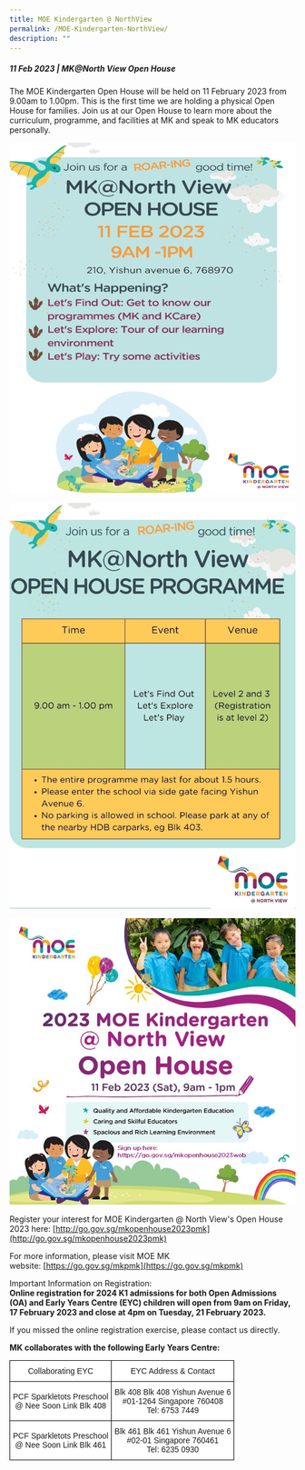 ```yaml
---
title: MOE Kindergarten @ NorthView
permalink: /MOE-Kindergarten-NorthView/
description: ""
---
```

##### **11 Feb 2023 | MK@North View Open House**


The MOE Kindergarten Open House will be held on 11 February 2023 from 9.00am to 1.00pm. This is the first time we are holding a physical Open House for families. Join us at our Open House to learn more about the curriculum, programme, and facilities at MK and speak to MK educators personally.  
  
![](/images/MOE%20Kindergarten/O1.png)
  
![](/images/MOE%20Kindergarten/O2.jpg)

![](/images/MOE%20Kindergarten/O3.jpg)

  
  
  
Register your interest for MOE Kindergarten @ North View's Open House 2023 here: [http://go.gov.sg/mkopenhouse2023pmk](http://go.gov.sg/mkopenhouse2023pmk)  
  
For more information, please visit MOE MK website: [https://go.gov.sg/mkpmk](https://go.gov.sg/mkpmk)  
  
Important Information on Registration:  
**Online registration for 2024 K1 admissions for both Open Admissions (OA) and Early Years Centre (EYC) children will open from 9am on Friday, 17 February 2023 and close at 4pm on Tuesday, 21 February 2023.**  
  
If you missed the online registration exercise, please contact us directly.  

**MK collaborates with the following Early Years Centre:**

<style type="text/css">
.tg  {border-collapse:collapse;border-spacing:0;}
.tg td{border-color:black;border-style:solid;border-width:1px;font-family:Arial, sans-serif;font-size:14px;
  overflow:hidden;padding:10px 5px;word-break:normal;}
.tg th{border-color:black;border-style:solid;border-width:1px;font-family:Arial, sans-serif;font-size:14px;
  font-weight:normal;overflow:hidden;padding:10px 5px;word-break:normal;}
.tg .tg-f4yw{background-color:#FFF;text-align:center;vertical-align:middle}
</style>
<table class="tg">
<thead>
  <tr>
    <th class="tg-f4yw">Collaborating EYC</th>
    <th class="tg-f4yw">EYC Address &amp; Contact</th>
  </tr>
</thead>
<tbody>
  <tr>
    <td class="tg-f4yw">PCF Sparkletots Preschool<br>@ Nee Soon Link Blk 408</td>
    <td class="tg-f4yw">Blk 408 Blk 408 Yishun Avenue 6<br>#01-1264 Singapore 760408<br>Tel: 6753 7449</td>
  </tr>
  <tr>
    <td class="tg-f4yw">PCF Sparkletots Preschool<br>@ Nee Soon Link Blk 461</td>
    <td class="tg-f4yw">Blk 461 Blk 461 Yishun Avenue 6<br>#02-01 Singapore 760461<br>Tel: 6235 0930</td>
  </tr>
</tbody>
</table>